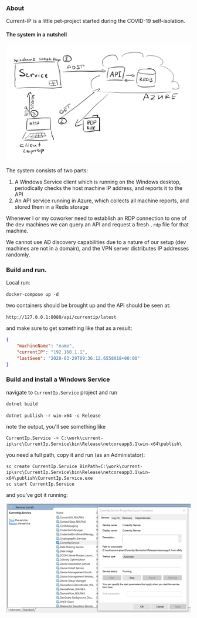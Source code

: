 ### About

Current-IP is a little pet-project started during the COVID-19 self-isolation.

#### The system in a nutshell

![docs/system-overview.JPG](docs/system-overview.JPG)

The system consists of two parts:

1. A Windows Service client which is running on the Windows desktop, periodically checks the host machine IP address, and reports it to the API
2. An API service running in Azure, which collects all machine reports, and stored them in a Redis storage

Whenever I or my coworker need to establish an RDP connection to one of the dev machines we can query an API and request a fresh `.rdp` file for that machine.

We cannot use AD discovery capabilities due to a nature of our setup (dev machines are not in a domain), and the VPN server distributes IP addresses randomly.

### Build and run.

Local run:

`docker-compose up -d`

two containers should be brought up and the API should be seen at:

`http://127.0.0.1:8080/api/currentip/latest`

and make sure to get something like that as a result:

```json
{
    "machineName": "name",
    "currentIP": "192.168.1.1",
    "lastSeen": "2020-03-29T09:36:12.6558018+00:00"
}
```

### Build and install a Windows Service

navigate to `CurrentIp.Service` project and run

```
dotnet build

dotnet publish -r win-x64 -c Release
```

note the output, you'll see something like

```
CurrentIp.Service -> C:\work\current-ip\src\CurrentIp.Service\bin\Release\netcoreapp3.1\win-x64\publish\
```

you need a full path, copy it and run (as an Administator):

```
sc create CurrentIp.Service BinPath=C:\work\current-ip\src\CurrentIp.Service\bin\Release\netcoreapp3.1\win-x64\publish\CurrentIp.Service.exe
sc start CurrentIp.Service
```

and you've got it running:

![docs/win-service-running.pn](docs/win-service-running.png)


